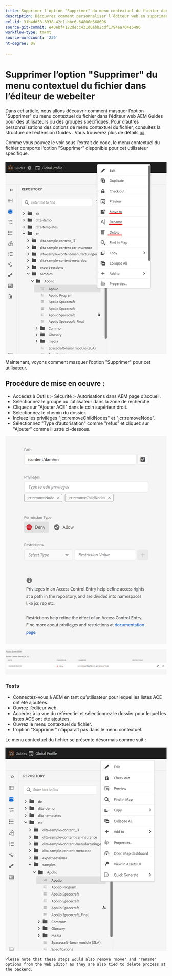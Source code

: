 ```yaml
---
title: Supprimer l’option "Supprimer" du menu contextuel du fichier dans l’éditeur de texte web pour des utilisateurs spécifiques
description: Découvrez comment personnaliser l’éditeur web en supprimant l’option "Supprimer" du menu contextuel du fichier pour des utilisateurs/groupes spécifiques
exl-id: 31b4dd53-3938-42e1-bbc6-64806d668696
source-git-commit: e40ebf4122decc431d0abb2cdf1794ea704e5496
workflow-type: tm+mt
source-wordcount: '236'
ht-degree: 0%

---
```


# Supprimer l’option &quot;Supprimer&quot; du menu contextuel du fichier dans l’éditeur de webeiter

Dans cet article, nous allons découvrir comment masquer l’option &quot;Supprimer&quot; du menu contextuel du fichier dans l’éditeur web AEM Guides pour des utilisateurs ou des groupes spécifiques. Pour d’autres personnalisations des options de menu contextuel du fichier, consultez la structure de l’extension Guides . Vous trouverez plus de détails [ici](https://github.com/adobe/guides-extension/tree/main).

Comme vous pouvez le voir sous l’extrait de code, le menu contextuel du fichier comporte l’option &quot;Supprimer&quot; disponible pour cet utilisateur spécifique.

![ Fichier contextmenu avec suppression](../../../assets/authoring/file-contextmenu-Delete.png)

Maintenant, voyons comment masquer l’option &quot;Supprimer&quot; pour cet utilisateur.

## Procédure de mise en oeuvre :

- Accédez à Outils > Sécurité > Autorisations dans AEM page d’accueil.
- Sélectionnez le groupe ou l’utilisateur dans la zone de recherche.
- Cliquez sur &quot;Ajouter ACE&quot; dans le coin supérieur droit.
- Sélectionnez le chemin du dossier.
- Incluez les privilèges &quot;jcr:removeChildNodes&quot; et &quot;jcr:removeNode&quot;.
- Sélectionnez &quot;Type d’autorisation&quot; comme &quot;refus&quot; et cliquez sur &quot;Ajouter&quot; comme illustré ci-dessous.

![Refuser l’autorisation utilisateur ACE](../../../assets/authoring/permission-ACE-Delete.png)

![Liste de contrôle d’accès dans les autorisations](../../../assets/authoring/delete-acl.png)

### Tests

- Connectez-vous à AEM en tant qu’utilisateur pour lequel les listes ACE ont été ajoutées.
- Ouvrez l’éditeur web.
- Accédez à la vue du référentiel et sélectionnez le dossier pour lequel les listes ACE ont été ajoutées.
- Ouvrez le menu contextuel du fichier.
- L’option &quot;Supprimer&quot; n’apparaît pas dans le menu contextuel.

Le menu contextuel du fichier se présente désormais comme suit :

![Menu contextuel de fichier sans suppression](../../../assets/authoring/file-contextmenu-Delete-removed.png)

```
Please note that these steps would also remove 'move' and 'rename' options from the Web Editor as they are also tied to delete process at the backend.
```
